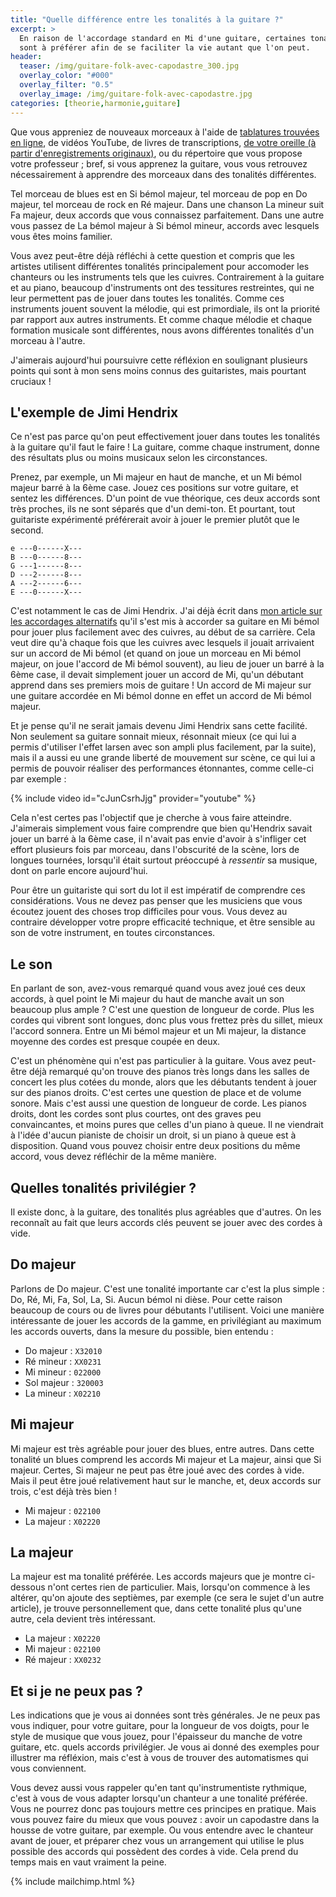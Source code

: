 ```yaml
---
title: "Quelle différence entre les tonalités à la guitare ?"
excerpt: >
  En raison de l'accordage standard en Mi d'une guitare, certaines tonalités 
  sont à préférer afin de se faciliter la vie autant que l'on peut.
header:
  teaser: /img/guitare-folk-avec-capodastre_300.jpg
  overlay_color: "#000"
  overlay_filter: "0.5"
  overlay_image: /img/guitare-folk-avec-capodastre.jpg
categories: [theorie,harmonie,guitare]
---
```


Que vous appreniez de nouveaux morceaux à l'aide de [tablatures trouvées en 
ligne][tablatures], de vidéos YouTube, de livres de transcriptions, [de votre 
oreille (à partir d'enregistrements originaux)][oreille], ou du répertoire que 
vous propose votre professeur ; bref, si vous apprenez la guitare, vous vous 
retrouvez nécessairement à apprendre des morceaux dans des tonalités 
différentes.

Tel morceau de blues est en Si bémol majeur, tel morceau de pop en Do majeur, 
tel morceau de rock en Ré majeur. Dans une chanson La mineur suit Fa majeur, 
deux accords que vous connaissez parfaitement. Dans une autre vous passez de La 
bémol majeur à Si bémol mineur, accords avec lesquels vous êtes moins familier.

Vous avez peut-être déjà réfléchi à cette question et compris que les artistes 
utilisent différentes tonalités principalement pour accomoder les chanteurs ou 
les instruments tels que les cuivres. Contrairement à la guitare et au piano, 
beaucoup d'instruments ont des tessitures restreintes, qui ne leur permettent 
pas de jouer dans toutes les tonalités. Comme ces instruments jouent souvent la 
mélodie, qui est primordiale, ils ont la priorité par rapport aux autres 
instruments. Et comme chaque mélodie et chaque formation musicale sont 
différentes, nous avons différentes tonalités d'un morceau à l'autre.

J'aimerais aujourd'hui poursuivre cette réfléxion en soulignant plusieurs 
points qui sont à mon sens moins connus des guitaristes, mais pourtant 
cruciaux !

## L'exemple de Jimi Hendrix

Ce n'est pas parce qu'on peut effectivement jouer dans toutes les tonalités à 
la guitare qu'il faut le faire ! La guitare, comme chaque instrument, donne des 
résultats plus ou moins musicaux selon les circonstances.

Prenez, par exemple, un Mi majeur en haut de manche, et un Mi bémol majeur 
barré à la 6ème case. Jouez ces positions sur votre guitare, et sentez les 
différences. D'un point de vue théorique, ces deux accords sont très proches, 
ils ne sont séparés que d'un demi-ton. Et pourtant, tout guitariste expérimenté 
préférerait avoir à jouer le premier plutôt que le second.

    e ---0------X---
    B ---0------8---
    G ---1------8---
    D ---2------8---
    A ---2------6---
    E ---0------X---

C'est notamment le cas de Jimi Hendrix. J'ai déjà écrit dans [mon article sur 
les accordages alternatifs][accordages-alternatifs] qu'il s'est mis à accorder 
sa guitare en Mi bémol pour jouer plus facilement avec des cuivres, au début de 
sa carrière. Cela veut dire qu'à chaque fois que les cuivres avec lesquels il 
jouait arrivaient sur un accord de Mi bémol (et quand on joue un morceau en Mi 
bémol majeur, on joue l'accord de Mi bémol souvent), au lieu de jouer un barré 
à la 6ème case, il devait simplement jouer un accord de Mi, qu'un débutant 
apprend dans ses premiers mois de guitare ! Un accord de Mi majeur sur une 
guitare accordée en Mi bémol donne en effet un accord de Mi bémol majeur.

Et je pense qu'il ne serait jamais devenu Jimi Hendrix sans cette facilité. Non 
seulement sa guitare sonnait mieux, résonnait mieux (ce qui lui a permis 
d'utiliser l'effet larsen avec son ampli plus facilement, par la suite), mais 
il a aussi eu une grande liberté de mouvement sur scène, ce qui lui a permis de 
pouvoir réaliser des performances étonnantes, comme celle-ci par exemple :

{% include video id="cJunCsrhJjg" provider="youtube" %}

Cela n'est certes pas l'objectif que je cherche à vous faire atteindre. 
J'aimerais simplement vous faire comprendre que bien qu'Hendrix savait jouer un 
barré à la 6ème case, il n'avait pas envie d'avoir à s'infliger cet effort 
plusieurs fois par morceau, dans l'obscurité de la scène, lors de longues 
tournées, lorsqu'il était surtout préoccupé à *ressentir* sa musique, dont on 
parle encore aujourd'hui.

Pour être un guitariste qui sort du lot il est impératif de comprendre ces 
considérations. Vous ne devez pas penser que les musiciens que vous écoutez 
jouent des choses trop difficiles pour vous. Vous devez au contraire développer 
votre propre efficacité technique, et être sensible au son de votre instrument, 
en toutes circonstances.

## Le son

En parlant de son, avez-vous remarqué quand vous avez joué ces deux accords, à 
quel point le Mi majeur du haut de manche avait un son beaucoup plus ample ? 
C'est une question de longueur de corde. Plus les cordes qui vibrent sont 
longues, donc plus vous frettez près du sillet, mieux l'accord sonnera. Entre 
un Mi bémol majeur et un Mi majeur, la distance moyenne des cordes est presque 
coupée en deux.

C'est un phénomène qui n'est pas particulier à la guitare. Vous avez peut-être 
déjà remarqué qu'on trouve des pianos très longs dans les salles de concert les 
plus cotées du monde, alors que les débutants tendent à jouer sur des pianos 
droits. C'est certes une question de place et de volume sonore. Mais c'est 
aussi une question de longueur de corde. Les pianos droits, dont les cordes 
sont plus courtes, ont des graves peu convaincantes, et moins pures que celles 
d'un piano à queue. Il ne viendrait à l'idée d'aucun pianiste de choisir un 
droit, si un piano à queue est à disposition. Quand vous pouvez choisir entre 
deux positions du même accord, vous devez réfléchir de la même manière.

## Quelles tonalités privilégier ?

Il existe donc, à la guitare, des tonalités plus agréables que d'autres. On les 
reconnaît au fait que leurs accords clés peuvent se jouer avec des cordes à 
vide.

## Do majeur

Parlons de Do majeur. C'est une tonalité importante car c'est la plus simple : 
Do, Ré, Mi, Fa, Sol, La, Si. Aucun bémol ni dièse. Pour cette raison beaucoup 
de cours ou de livres pour débutants l'utilisent. Voici une manière 
intéressante de jouer les accords de la gamme, en privilégiant au maximum les 
accords ouverts, dans la mesure du possible, bien entendu :

- Do majeur : `X32010`
- Ré mineur : `XX0231`
- Mi mineur : `022000`
- Sol majeur : `320003`
- La mineur : `X02210`

## Mi majeur

Mi majeur est très agréable pour jouer des blues, entre autres. Dans cette 
tonalité un blues comprend les accords Mi majeur et La majeur, ainsi que Si 
majeur. Certes, Si majeur ne peut pas être joué avec des cordes à vide. Mais il 
peut être joué relativement haut sur le manche, et, deux accords sur trois, 
c'est déjà très bien !

- Mi majeur : `022100`
- La majeur : `X02220`

## La majeur

La majeur est ma tonalité préférée. Les accords majeurs que je montre 
ci-dessous n'ont certes rien de particulier. Mais, lorsqu'on commence à les 
altérer, qu'on ajoute des septièmes, par exemple (ce sera le sujet d'un autre 
article), je trouve personnellement que, dans cette tonalité plus qu'une autre, 
cela devient très intéressant.

- La majeur : `X02220`
- Mi majeur : `022100`
- Ré majeur : `XX0232`

## Et si je ne peux pas ?

Les indications que je vous ai données sont très générales. Je ne peux pas vous 
indiquer, pour votre guitare, pour la longueur de vos doigts, pour le style de 
musique que vous jouez, pour l'épaisseur du manche de votre guitare, etc. quels 
accords privilégier. Je vous ai donné des exemples pour illustrer ma réfléxion, 
mais c'est à vous de trouver des automatismes qui vous conviennent.

Vous devez aussi vous rappeler qu'en tant qu'instrumentiste rythmique, c'est à 
vous de vous adapter lorsqu'un chanteur a une tonalité préférée. Vous ne 
pourrez donc pas toujours mettre ces principes en pratique. Mais vous pouvez 
faire du mieux que vous pouvez : avoir un capodastre dans la housse de votre 
guitare, par exemple. Ou vous entendre avec le chanteur avant de jouer, et 
préparer chez vous un arrangement qui utilise le plus possible des accords qui 
possèdent des cordes à vide. Cela prend du temps mais en vaut vraiment la 
peine.

[accordages-alternatifs]:https://www.accordersaguitare.com/accordages-alternatifs/
[autodidactes]:/les-meilleurs-exercices-pour-autodidactes/
[tablatures]:/pourquoi-les-tablatures-sont-une-mauvaise-methode/
[oreille]:/jouer-a-l-oreille/

{% include mailchimp.html %}
